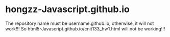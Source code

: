 # hongzz-Javascript.github.io
The repository name must be username.github.io, otherwise, it will not work!!!
So html5-Javascript.github.io/cnit133_hw1.html will not be working!!!
